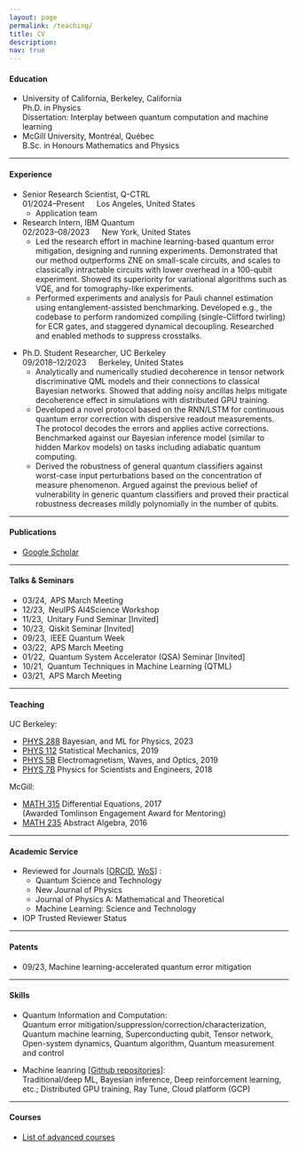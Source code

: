```yaml
---
layout: page
permalink: /teaching/
title: CV
description: 
nav: true
---
```


<!-- For now, this page is assumed to be a static description of your courses. You can convert it to a collection similar to `_projects/` so that you can have a dedicated page for each course.

Organize your courses by years, topics, or universities, however you like! -->

#### Education

* University of California, Berkeley, California
<br> Ph.D. in Physics 
<br> Dissertation: Interplay between quantum computation and machine learning
* McGill University, Montr&#233;al, Qu&#233;bec
<br> B.Sc. in Honours Mathematics and Physics

---

#### Experience
* Senior Research Scientist, Q-CTRL
<br> 01/2024&ndash;Present &emsp; Los Angeles, United States
  * Application team
* Research Intern, IBM Quantum
<br> 02/2023&ndash;08/2023 &emsp; New York, United States
  * Led the research effort in machine learning-based quantum error mitigation, designing and running experiments. Demonstrated that our method outperforms ZNE
on small-scale circuits, and scales to classically intractable circuits with lower overhead in a 100-qubit experiment. Showed its superiority for variational algorithms
such as VQE, and for tomography-like experiments.
  * Performed experiments and analysis for Pauli channel estimation using
  entanglement-assisted benchmarking. Developed e.g., the codebase to perform randomized compiling (single-Clifford twirling) for ECR gates, and staggered dynamical decoupling. Researched and enabled
  methods to suppress crosstalks. 

[//]: # (  e.g., crosstalk absorption)
[//]: # (  on Heisenberg model simulations.)

* Ph.D. Student Researcher, UC Berkeley
<br> 09/2018&ndash;12/2023 &emsp; Berkeley, United States
  * Analytically and numerically studied decoherence in tensor network discriminative QML models and
their connections to classical Bayesian networks. Showed that adding noisy ancillas helps mitigate decoherence effect in simulations with distributed GPU training.
  * Developed a novel protocol based on the RNN/LSTM for continuous quantum error correction with dispersive readout
  measurements. The protocol decodes the errors and applies active corrections. Benchmarked against
  our Bayesian inference model (similar to hidden Markov models) on tasks including adiabatic quantum computing.
  * Derived the robustness of general quantum classifiers against worst-case input perturbations based on the concentration
  of measure phenomenon. Argued against the previous belief of vulnerability in generic quantum classifiers and proved their
  practical robustness decreases mildly polynomially in the number of qubits.


---

#### Publications
* <a href="https://scholar.google.com/citations?user=P35A9JoAAAAJ&hl=en">Google Scholar</a>


---

#### Talks & Seminars
- 03/24,&ensp;APS March Meeting<br>
- 12/23,&ensp;NeuIPS AI4Science Workshop<br>
- 11/23,&ensp;Unitary Fund Seminar [Invited]<br>
- 10/23,&ensp;Qiskit Seminar [Invited]<br>
- 09/23,&ensp;IEEE Quantum Week<br>
- 03/22,&ensp;APS March Meeting<br>
- 01/22,&ensp;Quantum System Accelerator (QSA) Seminar [Invited]<br>
- 10/21,&ensp;Quantum Techniques in Machine Learning (QTML)<br>
- 03/21,&ensp;APS March Meeting<br>

---

#### Teaching

[//]: # (I led dicussion sessions for the following courses)

UC Berkeley: <br>
- <a href="https://classes.berkeley.edu/content/2023-fall-physics-288-001-lec-001">PHYS 288</a>&nbsp;Bayesian, and ML for Physics, 2023<br>
- <a href="https://classes.berkeley.edu/content/2019-fall-physics-112-001-lec-001">PHYS 112</a>&nbsp;Statistical Mechanics, 2019<br>
- <a href="https://classes.berkeley.edu/content/2019-spring-physics-5b-001-lec-001">PHYS 5B</a>&nbsp;Electromagnetism, Waves, and Optics, 2019<br>
- <a href="https://classes.berkeley.edu/content/2018-fall-physics-7b-001-lec-001">PHYS 7B</a>&nbsp;Physics for Scientists and Engineers, 2018<br>

McGill: <br>
- <a href="https://www.mcgill.ca/study/2016-2017/courses/math-315">MATH 315</a>&nbsp;Differential Equations, 2017<br>
(Awarded Tomlinson Engagement Award for Mentoring)<br>
- <a href="https://www.mcgill.ca/study/2016-2017/courses/math-235">MATH 235</a>&nbsp;Abstract Algebra, 2016<br> 
<!-- - <a href="https://susmcgill.ca/peer-tutoring">Tutor</a> for Mechanics and Calculus, 2015<br> -->

---


#### Academic Service
- Reviewed for Journals [<a href="https://orcid.org/0000-0002-6399-006X">ORCID</a>, <a href="https://www.webofscience.com/wos/author/record/32106605">WoS</a>] : <br>
  - Quantum Science and Technology<br>
  - New Journal of Physics<br>
  - Journal of Physics A: Mathematical and Theoretical<br>
  - Machine Learning: Science and Technology
- IOP Trusted Reviewer Status

---

#### Patents
- 09/23, Machine learning-accelerated quantum error mitigation

---

#### Skills
- Quantum Information and Computation:
  <br> Quantum error mitigation/suppression/correction/characterization, Quantum machine learning, Superconducting qubit, Tensor network, Open-system dynamics, Quantum algorithm, Quantum measurement and control

- Machine leanring [<a href="https://github.com/HaoranLiao">Github repositories</a>]:
  <br>Traditional/deep ML, Bayesian inference, Deep reinforcement learning, etc.;  Distributed GPU training, Ray
  Tune, Cloud platform (GCP)

---

#### Courses
* <a href="https://www.linkedin.com/in/haoran-liao/details/courses">List of advanced courses</a>


